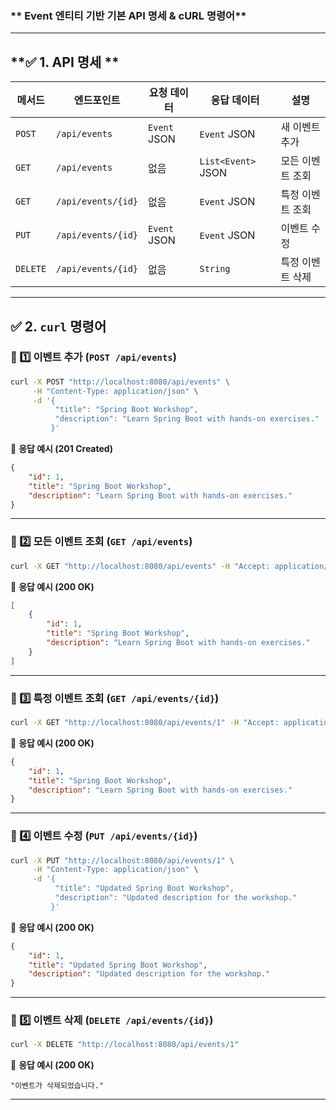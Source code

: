 ### ** Event 엔티티 기반 기본 API 명세 & cURL 명령어**  

---

## **✅ 1. API 명세 **
| 메서드 | 엔드포인트          | 요청 데이터      | 응답 데이터   | 설명 |
|--------|------------------|--------------|-------------|------|
| `POST` | `/api/events`   | `Event` JSON | `Event` JSON | 새 이벤트 추가 |
| `GET`  | `/api/events`   | 없음         | `List<Event>` JSON | 모든 이벤트 조회 |
| `GET`  | `/api/events/{id}` | 없음         | `Event` JSON | 특정 이벤트 조회 |
| `PUT`  | `/api/events/{id}` | `Event` JSON | `Event` JSON | 이벤트 수정 |
| `DELETE` | `/api/events/{id}` | 없음         | `String` | 특정 이벤트 삭제 |

---

## **✅ 2. `curl` 명령어**
### **📌 1️⃣ 이벤트 추가 (`POST /api/events`)**
```sh
curl -X POST "http://localhost:8080/api/events" \
     -H "Content-Type: application/json" \
     -d '{
          "title": "Spring Boot Workshop",
          "description": "Learn Spring Boot with hands-on exercises."
         }'
```
📌 **응답 예시 (201 Created)**
```json
{
    "id": 1,
    "title": "Spring Boot Workshop",
    "description": "Learn Spring Boot with hands-on exercises."
}
```

---

### **📌 2️⃣ 모든 이벤트 조회 (`GET /api/events`)**
```sh
curl -X GET "http://localhost:8080/api/events" -H "Accept: application/json"
```
📌 **응답 예시 (200 OK)**
```json
[
    {
        "id": 1,
        "title": "Spring Boot Workshop",
        "description": "Learn Spring Boot with hands-on exercises."
    }
]
```

---

### **📌 3️⃣ 특정 이벤트 조회 (`GET /api/events/{id}`)**
```sh
curl -X GET "http://localhost:8080/api/events/1" -H "Accept: application/json"
```
📌 **응답 예시 (200 OK)**
```json
{
    "id": 1,
    "title": "Spring Boot Workshop",
    "description": "Learn Spring Boot with hands-on exercises."
}
```

---

### **📌 4️⃣ 이벤트 수정 (`PUT /api/events/{id}`)**
```sh
curl -X PUT "http://localhost:8080/api/events/1" \
     -H "Content-Type: application/json" \
     -d '{
          "title": "Updated Spring Boot Workshop",
          "description": "Updated description for the workshop."
         }'
```
📌 **응답 예시 (200 OK)**
```json
{
    "id": 1,
    "title": "Updated Spring Boot Workshop",
    "description": "Updated description for the workshop."
}
```

---

### **📌 5️⃣ 이벤트 삭제 (`DELETE /api/events/{id}`)**
```sh
curl -X DELETE "http://localhost:8080/api/events/1"
```
📌 **응답 예시 (200 OK)**
```
"이벤트가 삭제되었습니다."
```

---
